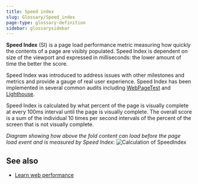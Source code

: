 ```yaml
---
title: Speed index
slug: Glossary/Speed_index
page-type: glossary-definition
sidebar: glossarysidebar
---
```



**Speed Index** (SI) is a page load performance metric measuring how quickly the contents of a page are visibly populated. Speed Index is dependent on size of the viewport and expressed in milliseconds: the lower amount of time the better the score.

Speed Index was introduced to address issues with other milestones and metrics and provide a gauge of real user experience. Speed Index has been implemented in several common audits including [WebPageTest](https://github.com/WPO-Foundation/webpagetest-docs/blob/main/src/metrics/SpeedIndex.md) and [Lighthouse](https://github.com/paulirish/speedline).

Speed Index is calculated by what percent of the page is visually complete at every 100ms interval until the page is visually complete. The overall score is a sum of the individual 10 times per second intervals of the percent of the screen that is not visually complete.

_Diagram showing how above the fold content can load before the page load event and is measured by Speed Index_:
![Calculation of SpeedIndex](speedindex.png)

## See also

- [Learn web performance](/en-US/docs/Learn/Performance)
